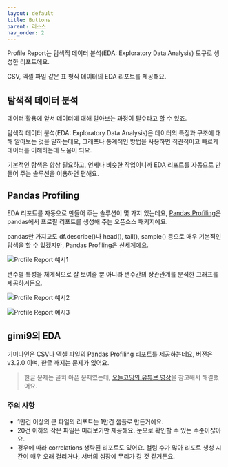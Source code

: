 ```yaml
---
layout: default
title: Buttons
parent: 리소스
nav_order: 2
---
```


Profile Report는 탐색적 데이터 분석(EDA: Exploratory Data Analysis) 도구로 생성한 리포트에요.

CSV, 엑셀 파일 같은 표 형식 데이터의 EDA 리포트를 제공해요.

## 탐색적 데이터 분석

데이터 활용에 앞서 데이터에 대해 알아보는 과정이 필수라고 할 수 있죠.

탐색적 데이터 분석(EDA: Exploratory Data Analysis)은 데이터의 특징과 구조에 대해 알아보는 것을 말하는데요,
그래프나 통계적인 방법을 사용하면 직관적이고 빠르게 데이터를 이해하는데 도움이 되요.

기본적인 탐색은 항상 필요하고, 언제나 비슷한 작업이니까 EDA 리포트를 자동으로 만들어 주는 솔루션을 이용하면 편해요.

## Pandas Profiling

EDA 리포트를 자동으로 만들어 주는 솔루션이 몇 가지 있는데요, 
[Pandas Profiling](https://pandas-profiling.ydata.ai/docs/master/pages/getting_started/overview.html)은 pandas에서 프로필 리포트를 생성해 주는 오픈소스 패키지에요.

pandas만 가지고도 df.describe()나 head(), tail(), sample() 등으로 매우 기본적인 탐색을 할 수 있겠지만,
Pandas Profiling은 신세계에요. 

![Profile Report 예시1](images/profile-report-1.png)

변수별 특성을 체계적으로 잘 보여줄 뿐 아니라 변수간의 상관관계를 분석한 그래프를 제공하거든요.

![Profile Report 예시2](images/profile-report-2.png)

![Profile Report 예시3](images/profile-report-3.png)

## gimi9의 EDA

기미나인은 CSV나 엑셀 파일의 Pandas Profiling 리포트를 제공하는데요,
버전은 v3.2.0 이며, 한글 깨지는 문제가 없어요.

> 한글 문제는 골치 아픈 문제였는데, [오늘코딩의 유튜브 영상](https://youtu.be/BhZvZpNF9jU)을 참고해서 해결했어요.


### 주의 사항

* 1만건 이상의 큰 파일의 리포트는 1만건 샘플로 만든거에요.
* 20건 이하의 작은 파일은 미리보기만 제공해요. 눈으로 확인할 수 있는 수준이잖아요.
* 경우에 따라 correlations 생략된 리포트도 있어요. 컬럼 수가 많아 리포트 생성 시간이 매우 오래 걸리거나, 서버의 심장에 무리가 갈 것 같거든요. 
